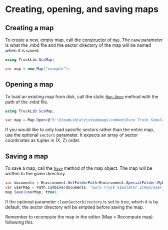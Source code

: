 # Creating, opening, and saving maps

## Creating a map
To create a new, empty map, call the [constructor of `Map`](xref:TruckLib.ScsMap.Map.%23ctor*).
The `name` parameter is what the .mbd file and the sector directory of the map will be named when it is saved.

```cs
using TruckLib.ScsMap;

var map = new Map("example");
```

## Opening a map
To load an existing map from disk, call the static [`Map.Open`](xref:TruckLib.ScsMap.Map.Open*) method with the path of the .mbd file.

```cs
using TruckLib.ScsMap;

var map = Map.Open(@"E:\SteamLibrary\steamapps\common\Euro Truck Simulator 2\extracted\map\europe.mbd");
```

If you would like to only load specific sectors rather than the entire map, use the optional `sectors` parameter.
It expects an array of sector coordinates as tuples in (X, Z) order.

## Saving a map
To save a map, call the [`Save`](xref:TruckLib.ScsMap.Map.Save*) method of the map object. The map will be written to the given directory.

```cs
var documents = Environment.GetFolderPath(Environment.SpecialFolder.MyDocuments);
var userMap = Path.Combine(documents, "Euro Truck Simulator 2/mod/user_map/map/");
map.Save(userMap, true);
```

If the optional parameter `cleanSectorDirectory` is set to true, which it is by default, the sector directory
will be emptied before saving the map.

Remember to recompute the map in the editor (Map > Recompute map) following this.